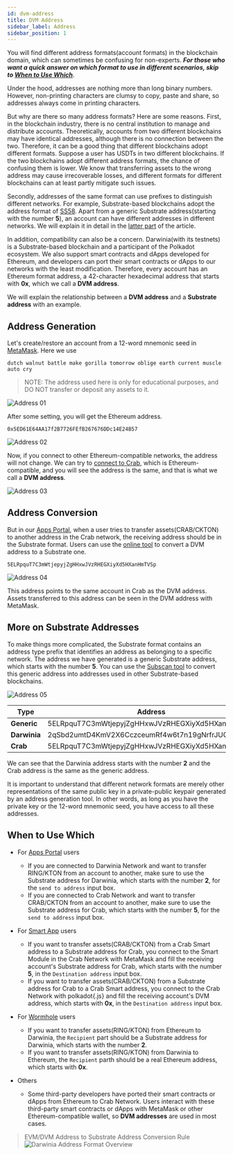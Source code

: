 ```yaml
---
id: dvm-address
title: DVM Address
sidebar_label: Address
sidebar_position: 1
---
```


You will find different address formats(account formats) in the blockchain domain, which can sometimes be confusing for non-experts. ***For those who want a quick answer on which format to use in different scenarios, skip to [When to Use Which](#when-to-use-which)***. 

Under the hood, addresses are nothing more than long binary numbers. However, non-printing characters are clumsy to copy, paste and share, so addresses always come in printing characters. 

But why are there so many address formats? Here are some reasons. First, in the blockchain industry, there is no central institution to manage and distribute accounts. Theoretically, accounts from two different blockchains may have identical addresses, although there is no connection between the two. Therefore, it can be a good thing that different blockchains adopt different formats. Suppose a user has USDTs in two different blockchains. If the two blockchains adopt different address formats, the chance of confusing them is lower. We know that transferring assets to the wrong address may cause irrecoverable losses, and different formats for different blockchains can at least partly mitigate such issues.

Secondly, addresses of the same format can use prefixes to distinguish different networks. For example, Substrate-based blockchains adopt the address format of [SS58](https://substrate.dev/docs/en/knowledgebase/advanced/ss58-address-format). Apart from a generic Substrate address(starting with the number **5**), an account can have different addresses in different networks. We will explain it in detail in the [latter part](#more-on-substrate-addresses) of the article.

In addition, compatibility can also be a concern. Darwinia(with its testnets) is a Substrate-based blockchain and a participant of the Polkadot ecosystem. We also support smart contracts and dApps developed for Ethereum, and developers can port their smart contracts or dApps to our networks with the least modification. Therefore, every account has an Ethereum format address, a 42-character hexadecimal address that starts with **0x**, which we call a **DVM address**.

We will explain the relationship between a **DVM address** and a **Substrate address** with an example.

## Address Generation
Let's create/restore an account from a 12-word mnemonic seed in [MetaMask](https://metamask.io/). Here we use

```
dutch walnut battle make gorilla tomorrow oblige earth current muscle auto cry
```

> NOTE: The address used here is only for educational purposes, and DO NOT transfer or deposit any assets to it.

![Address 01](../../assets/dvm/overview/dvm_address_01.png)

After some setting, you will get the Ethereum address.

`0x5ED61E64AA17f2B7726FEfB267676DDc14E24B57`

![Address 02](../../assets/dvm/overview/dvm_address_02.png)

Now, if you connect to other Ethereum-compatible networks, the address will not change. We can try to [connect to Crab](../wallets/dvm-metamask.md), which is Ethereum-compatible, and you will see the address is the same, and that is what we call a **DVM address**.

![Address 03](../../assets/dvm/overview/dvm_address_03.png)

## Address Conversion
But in our [Apps Portal](https://apps.darwinia.network/), when a user tries to transfer assets(CRAB/CKTON) to another address in the Crab network, the receiving address should be in the Substrate format. Users can use the [online tool](https://apps.darwinia.network/?rpc%3Dwss%253A%252F%252Fcrab-rpc.darwinia.network#/toolbox/dvmaddress) to convert a DVM address to a Substrate one.

`5ELRpquT7C3mWtjepyjZgHHxwJVzRHEGXiyXd5HXanHmTVSp`

![Address 04](../../assets/dvm/overview/dvm_address_04.png)

This address points to the same account in Crab as the DVM address. Assets transferred to this address can be seen in the DVM address with MetaMask.

## More on Substrate Addresses
To make things more complicated, the Substrate format contains an address type prefix that identifies an address as belonging to a specific network. The address we have generated is a generic Substrate address, which starts with the number **5**. 
You can use the [Subscan tool](https://polkadot.subscan.io/tools/ss58_transform) to convert this generic address into addresses used in other Substrate-based blockchains. 

![Address 05](../../assets/dvm/overview/dvm_address_05.png)

| Type               | Address   |
| ----------------------- | ------- |
| **Generic** |  5ELRpquT7C3mWtjepyjZgHHxwJVzRHEGXiyXd5HXanHmTVSp   |
| **Darwinia**|  2qSbd2umtD4KmV2X6CczceumRf4w6t7n19gNrfrJUG24hsnZ   |
| **Crab**|   5ELRpquT7C3mWtjepyjZgHHxwJVzRHEGXiyXd5HXanHmTVSp  |

We can see that the Darwinia address starts with the number **2** and the Crab address is the same as the generic address. 

It is important to understand that different network formats are merely other representations of the same public key in a private-public keypair generated by an address generation tool. In other words, as long as you have the private key or the 12-word mnemonic seed, you have access to all these addresses.

## When to Use Which
- For [Apps Portal](https://apps.darwinia.network/) users
  - If you are connected to Darwinia Network and want to transfer RING/KTON from an account to another, make sure to use the Substrate address for Darwinia, which starts with the number **2**, for the `send to address` input box. 
  - If you are connected to Crab Network and want to transfer CRAB/CKTON from an account to another, make sure to use the Substrate address for Crab, which starts with the number **5**, for the `send to address` input box. 
- For [Smart App](https://smart.darwinia.network/) users
  - If you want to transfer assets(CRAB/CKTON) from a Crab Smart address to a Substrate address for Crab, you  connect to the Smart Module in the Crab Network with MetaMask and fill the receiving account's Substrate address for Crab, which starts with the number **5**, in the `Destination address` input box.
  - If you want to transfer assets(CRAB/CKTON) from a Substrate address for Crab to a Crab Smart address, you  connect to the Crab Network with polkadot{.js} and fill the receiving account's DVM address, which starts with **0x**, in the `Destination address` input box.
  
- For [Wormhole](https://wormhole.darwinia.network/) users
  - If you want to transfer assets(RING/KTON) from Ethereum to Darwinia, the `Recipient` part should be a Substrate address for Darwinia, which starts with the number **2**.
  - If you want to transfer assets(RING/KTON) from Darwinia to Ethereum, the `Recipient` parth should be a real Ethereum address, which starts with **0x**.

- Others
  - Some third-party developers have ported their smart contracts or dApps from Ethereum to Crab Network. Users interact with these third-party smart contracts or dApps with MetaMask or other Ethereum-compatible wallet, so **DVM addresses** are used in most cases.


> EVM/DVM Address to Substrate Address Conversion Rule
> ![Darwinia Address Format Overview](https://user-images.githubusercontent.com/1070122/96566582-55774000-12f8-11eb-9eeb-99881cd361c9.png)
